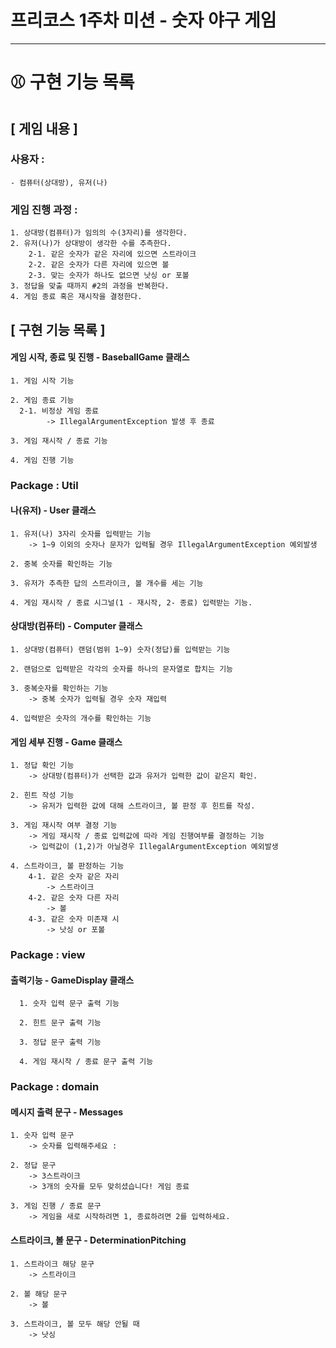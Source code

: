 # 프리코스 1주차 미션 - 숫자 야구 게임

---

# ⚾ 구현 기능 목록

## [ 게임 내용 ]

### 사용자 :

    - 컴퓨터(상대방), 유저(나)

### 게임 진행 과정 :

    1. 상대방(컴퓨터)가 임의의 수(3자리)를 생각한다.
    2. 유저(나)가 상대방이 생각한 수를 추측한다.
        2-1. 같은 숫자가 같은 자리에 있으면 스트라이크
        2-2. 같은 숫자가 다른 자리에 있으면 볼
        2-3. 맞는 숫자가 하나도 없으면 낫싱 or 포볼
    3. 정답을 맞출 때까지 #2의 과정을 반복한다.
    4. 게임 종료 혹은 재시작을 결정한다.

## [ 구현 기능 목록 ]

#### 게임 시작, 종료 및 진행 - BaseballGame 클래스

    1. 게임 시작 기능

    2. 게임 종료 기능
      2-1. 비정상 게임 종료
            -> IllegalArgumentException 발생 후 종료

    3. 게임 재시작 / 종료 기능

    4. 게임 진행 기능

### Package : Util

#### 나(유저) - User 클래스

    1. 유저(나) 3자리 숫자를 입력받는 기능
        -> 1~9 이외의 숫자나 문자가 입력될 경우 IllegalArgumentException 예외발생

    2. 중복 숫자를 확인하는 기능

    3. 유저가 추측한 답의 스트라이크, 볼 개수를 세는 기능

    4. 게임 재시작 / 종료 시그널(1 - 재시작, 2- 종료) 입력받는 기능.

#### 상대방(컴퓨터) - Computer 클래스

    1. 상대방(컴퓨터) 랜덤(범위 1~9) 숫자(정답)를 입력받는 기능
        
    2. 랜덤으로 입력받은 각각의 숫자를 하나의 문자열로 합치는 기능

    3. 중복숫자를 확인하는 기능
        -> 중복 숫자가 입력될 경우 숫자 재입력

    4. 입력받은 숫자의 개수를 확인하는 기능

#### 게임 세부 진행 - Game 클래스

    1. 정답 확인 기능
        -> 상대방(컴퓨터)가 선택한 값과 유저가 입력한 값이 같은지 확인.

    2. 힌트 작성 기능 
        -> 유저가 입력한 값에 대해 스트라이크, 볼 판정 후 힌트를 작성.

    3. 게임 재시작 여부 결정 기능
        -> 게임 재시작 / 종료 입력값에 따라 게임 진행여부를 결정하는 기능
        -> 입력값이 (1,2)가 아닐경우 IllegalArgumentException 예외발생 

    4. 스트라이크, 볼 판정하는 기능
        4-1. 같은 숫자 같은 자리 
            -> 스트라이크
        4-2. 같은 숫자 다른 자리 
            -> 볼
        4-3. 같은 숫자 미존재 시 
            -> 낫싱 or 포볼

### Package : view

#### 출력기능 - GameDisplay 클래스

      1. 숫자 입력 문구 출력 기능

      2. 힌트 문구 출력 기능

      3. 정답 문구 출력 기능

      4. 게임 재시작 / 종료 문구 출력 기능

### Package : domain

#### 메시지 출력 문구 - Messages

    1. 숫자 입력 문구
        -> 숫자를 입력해주세요 : 
    
    2. 정답 문구
        -> 3스트라이크
        -> 3개의 숫자를 모두 맞히셨습니다! 게임 종료

    3. 게임 진행 / 종료 문구
        -> 게임을 새로 시작하려면 1, 종료하려면 2를 입력하세요.

#### 스트라이크, 볼 문구 - DeterminationPitching

    1. 스트라이크 해당 문구
        -> 스트라이크

    2. 볼 해당 문구
        -> 볼

    3. 스트라이크, 볼 모두 해당 안될 때
        -> 낫싱

